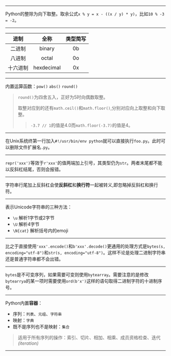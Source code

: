***

Python的整除为向下取整。取余公式`x % y = x - ((x / y) * y)`，比如`10 % -3 = -2`。

***

| 进制 | 全称 | 类型简写 |
| :---: | :---: | :---: | 
| 二进制 | binary | 0b |
| 八进制 | octal | 0o |
| 十六进制 | hexdecimal | 0x

***

内置运算函数：`pow()` `abs()` `round()`

> `round()`为四舍五入，正好为5时向偶数取整。
>
> 取整对应到的还有`math.ceil()`和`math.floor()`,分别对应向上取整和向下取整。
> > `-3.7 // 1`的值是4.0而`math.floor(-3.7)`的值是4。

***

在Unix系统终第一行加入`#!/usr/bin/env python`就可以直接执行`foo.py`。此时可以删除文件扩展名`.py`。

***

`repr('xxx')`等效于`r'xxx'`的值两端加上引号，其类型仍为`str`。两者末尾都不能以反斜杠结尾，否则会报错。

***

字符串行尾加上反斜杠会使**反斜杠**和**换行符**一起被转义,即忽略掉反斜杠和换行符。

***

表示Unicode字符串的三种方法：

+ `\u` 解析1字节或2字节
+ `\U` 解析4字节
+ `\N{cat}` 解析括号内的emoji

***

比之于直接使用`'xxx'.encode()`和`b'xxx'.decode()`更通用的处理方式是`bytes(s, encoding="utf-8")`和`str(s, encoding="utf-8")`。这样不论是处理二进制字符串还是普通字符串都不会出错。

***

`bytes`是不可变序列，如果需要可变则使用`bytearray`。需要注意的是修改`bytearrya`的某一项时需要使用`ord(b'x')`这样的语句取得二进制字符的十进制序号。

***

Python内置**容器**：

+ 序列：`列表`、`元组`、`字符串`
+ 映射：`字典`
+ 既不是序列也不是映射：`集合`

> 适用于所有序列的操作：索引、切片、相加、相乘、成员资格检查、迭代 *(iteration)*

***

